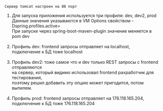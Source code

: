     Сервер tomcat настроен на 80 порт
1.  Для запуска приложения используется три профиля: dev, dev2, prod<br/>
    Данные значения указываются в VM Options свойством -Dspring.profiles.active=<br/>
    При запуске через spring-boot-maven-plugin значение меняется в pom <profile>dev</profile><br/><br/>
2.  Профиль dev: frontend запросы отправляет на localhost, подключение к БД тоже localhost<br/><br/>
3.  Профиль dev2: тоже самое что и dev только REST запросы с frontend отправляются<br/>
    на сервер, который видимо использовал frontend рахработчик для тестирования,<br/>
    поэтому решил добавить эту опцию может пригодится, потом выпилем.<br/><br/>
4.  Профиль prod: frontend запросы отправляет на 176.118.165.204, подключение к БД тоже 176.118.165.204
    

